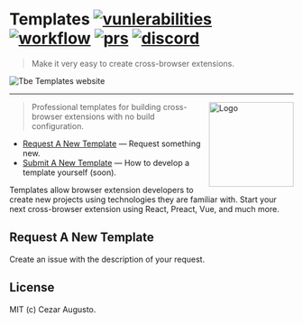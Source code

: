[action-image]: https://github.com/extension-js/templates/actions/workflows/spec.yml/badge.svg?branch=main
[action-url]: https://github.com/extension-js/templates/actions
[prs-image]: https://img.shields.io/badge/PRs-welcome-brightgreen.svg
[prs-url]: https://github.com/extension-js/templates/blob/main/CONTRIBUTING.md
[vunlerabilities]: https://snyk.io/test/github/extension-js/templates/badge.svg
[discord-image]: https://img.shields.io/discord/1253608412890271755
[discord-url]: https://discord.gg/v9h2RgeTSN

# Templates [![vunlerabilities][vunlerabilities]][vunlerabilities] [![workflow][action-image]][action-url] [![prs][prs-image]][prs-url] [![discord][discord-image]][discord-url]

> Make it very easy to create cross-browser extensions.

<img alt="Tbe Templates website" src="https://github.com/extension-js/extension.js/assets/4672033/e33fb5d7-2a74-4efe-8fc1-c829db356124"> 
<hr>

<img alt="Logo" align="right" src="https://github.com/extension-js/extension.js/assets/4672033/8c9260dc-4a82-4f55-9114-1380ecc5b3ae" width="150" />

> Professional templates for building cross-browser extensions with no build configuration.

- [Request A New Template](#request-a-new-template) — Request something new.
- [Submit A New Template](#submit-a-new-template) — How to develop a template yourself (soon).

Templates allow browser extension developers to create new projects using technologies they are familiar with. Start your next cross-browser extension using React, Preact, Vue, and much more.

## Request A New Template

Create an issue with the description of your request.

<!-- ## Submit A New Template

To create a new template, develop your extension locally and once you are happy with it, follow the steps below:

1. Clone this project `git clone git@github.com:extension-js/templates.git`
2. Install the project dependencies `npm install`
3. Add your extension source files to the `/src`
4. Run the template specification against all templates `npm run spec`

If the specification test passes, you're all set! Create a branch and submit a pull-request :) -->

## License

MIT (c) Cezar Augusto.

